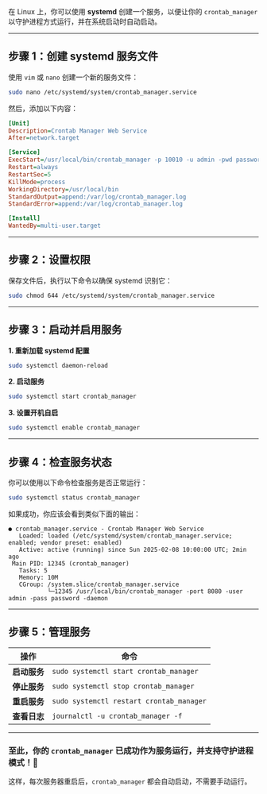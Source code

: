 在 Linux 上，你可以使用 **systemd** 创建一个服务，以便让你的 `crontab_manager` 以守护进程方式运行，并在系统启动时自动启动。

---

## **步骤 1：创建 systemd 服务文件**
使用 `vim` 或 `nano` 创建一个新的服务文件：
```sh
sudo nano /etc/systemd/system/crontab_manager.service
```

然后，添加以下内容：
```ini
[Unit]
Description=Crontab Manager Web Service
After=network.target

[Service]
ExecStart=/usr/local/bin/crontab_manager -p 10010 -u admin -pwd password -d
Restart=always
RestartSec=5
KillMode=process
WorkingDirectory=/usr/local/bin
StandardOutput=append:/var/log/crontab_manager.log
StandardError=append:/var/log/crontab_manager.log

[Install]
WantedBy=multi-user.target
```

---

## **步骤 2：设置权限**
保存文件后，执行以下命令以确保 systemd 识别它：
```sh
sudo chmod 644 /etc/systemd/system/crontab_manager.service
```

---

## **步骤 3：启动并启用服务**
**1. 重新加载 systemd 配置**
```sh
sudo systemctl daemon-reload
```

**2. 启动服务**
```sh
sudo systemctl start crontab_manager
```

**3. 设置开机自启**
```sh
sudo systemctl enable crontab_manager
```

---

## **步骤 4：检查服务状态**
你可以使用以下命令检查服务是否正常运行：
```sh
sudo systemctl status crontab_manager
```
如果成功，你应该会看到类似下面的输出：
```
● crontab_manager.service - Crontab Manager Web Service
   Loaded: loaded (/etc/systemd/system/crontab_manager.service; enabled; vendor preset: enabled)
   Active: active (running) since Sun 2025-02-08 10:00:00 UTC; 2min ago
 Main PID: 12345 (crontab_manager)
   Tasks: 5
   Memory: 10M
   CGroup: /system.slice/crontab_manager.service
           └─12345 /usr/local/bin/crontab_manager -port 8080 -user admin -pass password -daemon
```

---

## **步骤 5：管理服务**
| 操作        | 命令 |
|-------------|--------------------------------|
| **启动服务**  | `sudo systemctl start crontab_manager` |
| **停止服务**  | `sudo systemctl stop crontab_manager` |
| **重启服务**  | `sudo systemctl restart crontab_manager` |
| **查看日志**  | `journalctl -u crontab_manager -f` |

---

### **至此，你的 `crontab_manager` 已成功作为服务运行，并支持守护进程模式！🚀**
这样，每次服务器重启后，`crontab_manager` 都会自动启动，不需要手动运行。